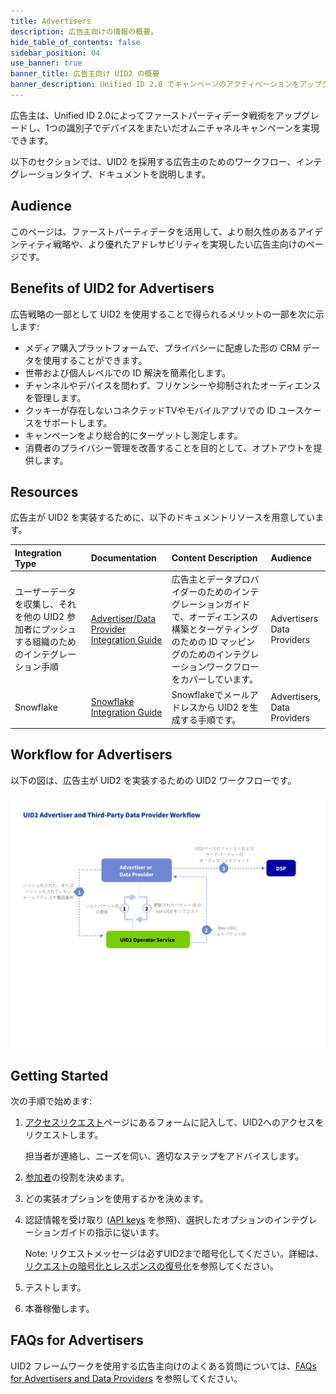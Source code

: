 ```yaml
---
title: Advertisers
description: 広告主向けの情報の概要。
hide_table_of_contents: false
sidebar_position: 04
use_banner: true
banner_title: 広告主向け UID2 の概要
banner_description: Unified ID 2.0 でキャンペーンのアクティベーションをアップグレードしましょう。
---
```


広告主は、Unified ID 2.0によってファーストパーティデータ戦術をアップグレードし、1つの識別子でデバイスをまたいだオムニチャネルキャンペーンを実現できます。

以下のセクションでは、UID2 を採用する広告主のためのワークフロー、インテグレーションタイプ、ドキュメントを説明します。


## Audience

このページは、ファーストパーティデータを活用して、より耐久性のあるアイデンティティ戦略や、より優れたアドレサビリティを実現したい広告主向けのページです。

## Benefits of UID2 for Advertisers

広告戦略の一部として UID2 を使用することで得られるメリットの一部を次に示します:
- メディア購入プラットフォームで、プライバシーに配慮した形の CRM データを使用することができます。
- 世帯および個人レベルでの ID 解決を簡素化します。
- チャンネルやデバイスを問わず、フリケンシーや抑制されたオーディエンスを管理します。
- クッキーが存在しないコネクテッドTVやモバイルアプリでの ID ユースケースをサポートします。
- キャンペーンをより総合的にターゲットし測定します。
- 消費者のプライバシー管理を改善することを目的として、オプトアウトを提供します。


## Resources

広告主が UID2 を実装するために、以下のドキュメントリソースを用意しています。

| Integration Type| Documentation | Content Description | Audience |
| :--- | :--- | :--- | :--- |
| ユーザーデータを収集し、それを他の UID2 参加者にプッシュする組織のためのインテグレーション手順 | [Advertiser/Data Provider Integration Guide](../guides/advertiser-dataprovider-guide.md) | 広告主とデータプロバイダーのためのインテグレーションガイドで、オーディエンスの構築とターゲティングのための ID マッピングのためのインテグレーションワークフローをカバーしています。 | Advertisers<br/>Data Providers |
| Snowflake | [Snowflake Integration Guide](../guides/snowflake_integration.md) | Snowflakeでメールアドレスから UID2 を生成する手順です。 | Advertisers,<br/>Data Providers |

## Workflow for Advertisers

以下の図は、広告主が UID2 を実装するための UID2 ワークフローです。

![Advertiser Workflow](../workflows/images/UID2AdvertiserAndThirdPartyDataProviderWorkflow.jpg)

## Getting Started

次の手順で始めます:

1. [アクセスリクエスト](/request-access)ページにあるフォームに記入して、UID2へのアクセスをリクエストします。

   担当者が連絡し、ニーズを伺い、適切なステップをアドバイスします。
1. [参加者](../intro.md#participants)の役割を決めます。
1. どの実装オプションを使用するかを決めます。
1. 認証情報を受け取り ([API keys](../getting-started/gs-api-keys.md) を参照)、選択したオプションのインテグレーションガイドの指示に従います。

     Note: リクエストメッセージは必ずUID2まで暗号化してください。詳細は、[リクエストの暗号化とレスポンスの復号化](../getting-started/gs-encryption-decryption.md)を参照してください。
1. テストします。
1. 本番稼働します。


## FAQs for Advertisers

UID2 フレームワークを使用する広告主向けのよくある質問については、[FAQs for Advertisers and Data Providers](../getting-started/gs-faqs.md#faqs-for-advertisers-and-data-providers) を参照してください。